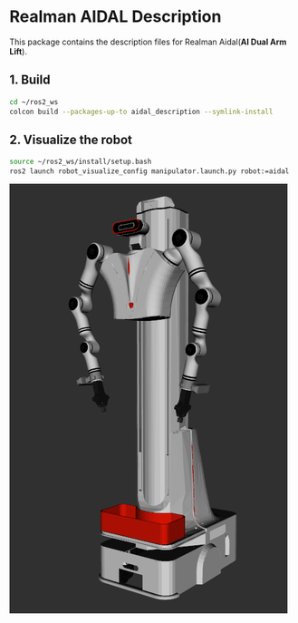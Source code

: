 # Realman AIDAL Description

This package contains the description files for Realman Aidal(**AI Dual Arm Lift**).

## 1. Build
```bash
cd ~/ros2_ws
colcon build --packages-up-to aidal_description --symlink-install
```

## 2. Visualize the robot

```bash
source ~/ros2_ws/install/setup.bash
ros2 launch robot_visualize_config manipulator.launch.py robot:=aidal
```

![Realman AIDAL](../../.images/realman_aidal.png)